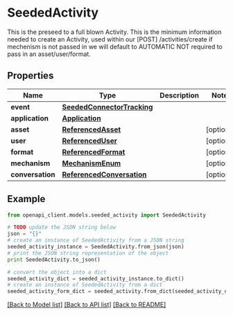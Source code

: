 # SeededActivity

This is the preseed to a full blown Activity.  This is the minimum information needed to create an Activity, used within our [POST] /activities/create  if mechenism is not passed in we will default to AUTOMATIC  NOT required to pass in an asset/user/format.

## Properties
Name | Type | Description | Notes
------------ | ------------- | ------------- | -------------
**event** | [**SeededConnectorTracking**](SeededConnectorTracking.md) |  | 
**application** | [**Application**](Application.md) |  | 
**asset** | [**ReferencedAsset**](ReferencedAsset.md) |  | [optional] 
**user** | [**ReferencedUser**](ReferencedUser.md) |  | [optional] 
**format** | [**ReferencedFormat**](ReferencedFormat.md) |  | [optional] 
**mechanism** | [**MechanismEnum**](MechanismEnum.md) |  | [optional] 
**conversation** | [**ReferencedConversation**](ReferencedConversation.md) |  | [optional] 

## Example

```python
from openapi_client.models.seeded_activity import SeededActivity

# TODO update the JSON string below
json = "{}"
# create an instance of SeededActivity from a JSON string
seeded_activity_instance = SeededActivity.from_json(json)
# print the JSON string representation of the object
print SeededActivity.to_json()

# convert the object into a dict
seeded_activity_dict = seeded_activity_instance.to_dict()
# create an instance of SeededActivity from a dict
seeded_activity_form_dict = seeded_activity.from_dict(seeded_activity_dict)
```
[[Back to Model list]](../README.md#documentation-for-models) [[Back to API list]](../README.md#documentation-for-api-endpoints) [[Back to README]](../README.md)


